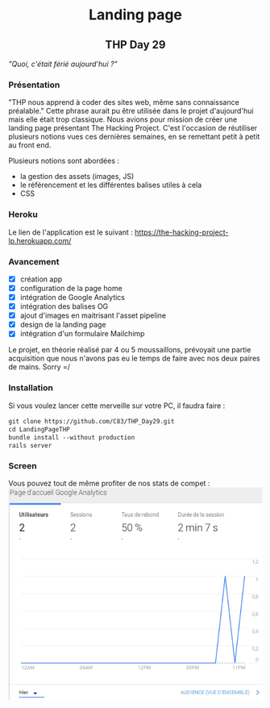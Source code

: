 <h1 align="center">Landing page</h1>
<h2 align="center">THP Day 29</h2>


_"Quoi, c'était férié aujourd'hui ?"_


### Présentation 
"THP nous apprend à coder des sites web, même sans connaissance préalable." Cette phrase aurait pu être utilisée dans le projet d'aujourd'hui mais elle était trop classique. Nous avions pour mission de créer une landing page présentant The Hacking Project. C'est l'occasion de réutiliser plusieurs notions vues ces dernières semaines, en se remettant petit à petit au front end. 

Plusieurs notions sont abordées : 
- la gestion des assets (images, JS) 
- le référencement et les différentes balises utiles à cela
- CSS 

### Heroku
Le lien de l'application est le suivant : 
https://the-hacking-project-lp.herokuapp.com/


### Avancement 

- [x] création app
- [x] configuration de la page home
- [x] intégration de Google Analytics
- [x] intégration des balises OG
- [x] ajout d'images en maitrisant l'asset pipeline
- [x] design de la landing page
- [x] intégration d'un formulaire Mailchimp

Le projet, en théorie réalisé par 4 ou 5 moussaillons, prévoyait une partie acquisition que nous n'avons pas eu le temps de faire avec nos deux paires de mains. Sorry =/ 

### Installation 
Si vous voulez lancer cette merveille sur votre PC, il faudra faire : 
``` 
git clone https://github.com/C83/THP_Day29.git
cd LandingPageTHP
bundle install --without production
rails server 
```

### Screen 
Vous pouvez tout de même profiter de nos stats de compet : 
![ Stats Analytics](https://github.com/C83/THP_Day29/blob/master/public/Stat_Analytics.png)
